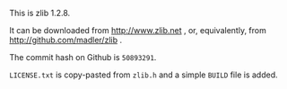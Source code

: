 This is zlib 1.2.8.

It can be downloaded from http://www.zlib.net , or, equivalently, from
http://github.com/madler/zlib .

The commit hash on Github is `50893291`.

`LICENSE.txt` is copy-pasted from `zlib.h` and a simple `BUILD` file is added.
